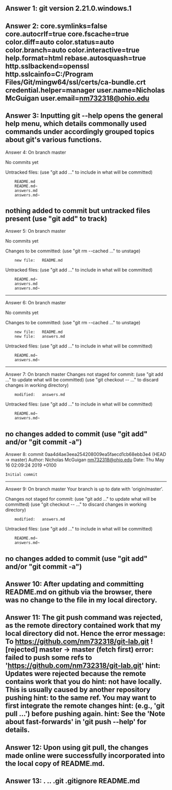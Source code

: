 Answer 1: git version 2.21.0.windows.1
--------------------------------------------------------------------------
Answer 2: core.symlinks=false
core.autocrlf=true
core.fscache=true
color.diff=auto
color.status=auto
color.branch=auto
color.interactive=true
help.format=html
rebase.autosquash=true
http.sslbackend=openssl
http.sslcainfo=C:/Program Files/Git/mingw64/ssl/certs/ca-bundle.crt
credential.helper=manager
user.name=Nicholas McGuigan
user.email=nm732318@ohio.edu
--------------------------------------------------------------------------
Answer 3: Inputting git --help opens the general help menu, which details
commonally used commands under accordingly grouped topics about git's various
functions.
--------------------------------------------------------------------------
Answer 4: On branch master

No commits yet

Untracked files:
  (use "git add <file>..." to include in what will be committed)

        README.md
        README.md~
        answers.md
        answers.md~

nothing added to commit but untracked files present (use "git add" to track)
---------------------------------------------------------------------------
Answer 5: On branch master

No commits yet

Changes to be committed:
  (use "git rm --cached <file>..." to unstage)

        new file:   README.md

Untracked files:
  (use "git add <file>..." to include in what will be committed)

        README.md~
        answers.md
        answers.md~
-------------------------------------------------------------------------------
Answer 6: On branch master

No commits yet

Changes to be committed:
  (use "git rm --cached <file>..." to unstage)

        new file:   README.md
        new file:   answers.md

Untracked files:
  (use "git add <file>..." to include in what will be committed)

        README.md~
        answers.md~
---------------------------------------------------------------------------
Answer 7: On branch master
Changes not staged for commit:
  (use "git add <file>..." to update what will be committed)
  (use "git checkout -- <file>..." to discard changes in working directory)

        modified:   answers.md

Untracked files:
  (use "git add <file>..." to include in what will be committed)

        README.md~
        answers.md~

no changes added to commit (use "git add" and/or "git commit -a")
----------------------------------------------------------------------------
Answer 8:
commit 0aa4d4ae3eea254208009ea5faecd1cb68ebb3e4 (HEAD -> master)
Author: Nicholas McGuigan <nm732318@ohio.edu>
Date:   Thu May 16 02:09:24 2019 +0100

    Initial commit
----------------------------------------------------------------------------
Answer 9: 
On branch master
Your branch is up to date with 'origin/master'.

Changes not staged for commit:
  (use "git add <file>..." to update what will be committed)
  (use "git checkout -- <file>..." to discard changes in working directory)

        modified:   answers.md

Untracked files:
  (use "git add <file>..." to include in what will be committed)

        README.md~
        answers.md~

no changes added to commit (use "git add" and/or "git commit -a")
-------------------------------------------------------------------------------
Answer 10: After updating and committing README.md on github via the browser,
there was no change to the file in my local directory.
-------------------------------------------------------------------------------
Answer 11: The git push command was rejected, as the remote directory
contained work that my local directory did not. Hence the error message:
To https://github.com/nm732318/git-lab.git
 ! [rejected]        master -> master (fetch first)
error: failed to push some refs to 'https://github.com/nm732318/git-lab.git'
hint: Updates were rejected because the remote contains work that you do
hint: not have locally. This is usually caused by another repository pushing
hint: to the same ref. You may want to first integrate the remote changes
hint: (e.g., 'git pull ...') before pushing again.
hint: See the 'Note about fast-forwards' in 'git push --help' for details.
-----------------------------------------------------------------------------
Answer 12: Upon using git pull, the changes made online were successfully
incorporated into the local copy of README.md.
-----------------------------------------------------------------------------
Answer 13: .  ..  .git  .gitignore  README.md
-----------------------------------------------------------------------------
